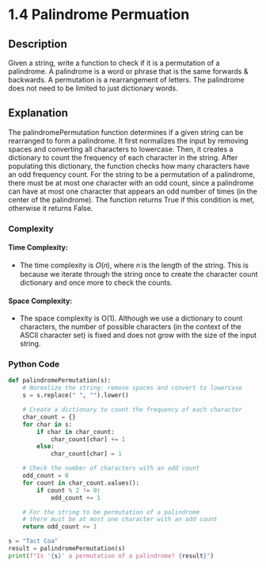 # 1.4 Palindrome Permuation

## Description
Given a string, write a function to check if it is a permutation of a palindrome. A palindrome is a word or phrase that is the same forwards & backwards. A permutation is a rearrangement of letters. The palindrome does not need to be limited to just dictionary words.

## Explanation
The palindromePermutation function determines if a given string can be rearranged to form a palindrome. It first normalizes the input by removing spaces and converting all characters to lowercase. Then, it creates a dictionary to count the frequency of each character in the string. After populating this dictionary, the function checks how many characters have an odd frequency count. For the string to be a permutation of a palindrome, there must be at most one character with an odd count, since a palindrome can have at most one character that appears an odd number of times (in the center of the palindrome). The function returns True if this condition is met, otherwise it returns False.

### Complexity
#### Time Complexity:
- The time complexity is 𝑂(𝑛), where 𝑛 is the length of the string. This is because we iterate through the string once to create the character count dictionary and once more to check the counts.
#### Space Complexity:

- The space complexity is O(1). Although we use a dictionary to count characters, the number of possible characters (in the context of the ASCII character set) is fixed and does not grow with the size of the input string.
### Python Code

```python
def palindromePermutation(s):
    # Normalize the string: remove spaces and convert to lowercase
    s = s.replace(" ", "").lower()

    # Create a dictionary to count the frequency of each character
    char_count = {}
    for char in s:
        if char in char_count:
            char_count[char] += 1
        else:
            char_count[char] = 1

    # Check the number of characters with an odd count
    odd_count = 0
    for count in char_count.values():
        if count % 2 != 0:
            odd_count += 1

    # For the string to be permutation of a palindrome
    # there must be at most one character with an odd count
    return odd_count <= 1

s = "Tact Coa"
result = palindromePermutation(s)
print(f"Is '{s}' a permutation of a palindrome? {result}")
```
